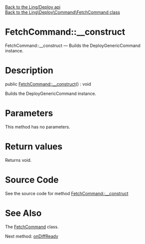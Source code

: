 [Back to the Ling/Deploy api](https://github.com/lingtalfi/Deploy/blob/master/doc/api/Ling/Deploy.md)<br>
[Back to the Ling\Deploy\Command\FetchCommand class](https://github.com/lingtalfi/Deploy/blob/master/doc/api/Ling/Deploy/Command/FetchCommand.md)


FetchCommand::__construct
================



FetchCommand::__construct — Builds the DeployGenericCommand instance.




Description
================


public [FetchCommand::__construct](https://github.com/lingtalfi/Deploy/blob/master/doc/api/Ling/Deploy/Command/FetchCommand/__construct.md)() : void




Builds the DeployGenericCommand instance.




Parameters
================

This method has no parameters.


Return values
================

Returns void.








Source Code
===========
See the source code for method [FetchCommand::__construct](https://github.com/lingtalfi/Deploy/blob/master/Command/FetchCommand.php#L59-L64)


See Also
================

The [FetchCommand](https://github.com/lingtalfi/Deploy/blob/master/doc/api/Ling/Deploy/Command/FetchCommand.md) class.

Next method: [onDiffReady](https://github.com/lingtalfi/Deploy/blob/master/doc/api/Ling/Deploy/Command/FetchCommand/onDiffReady.md)<br>

